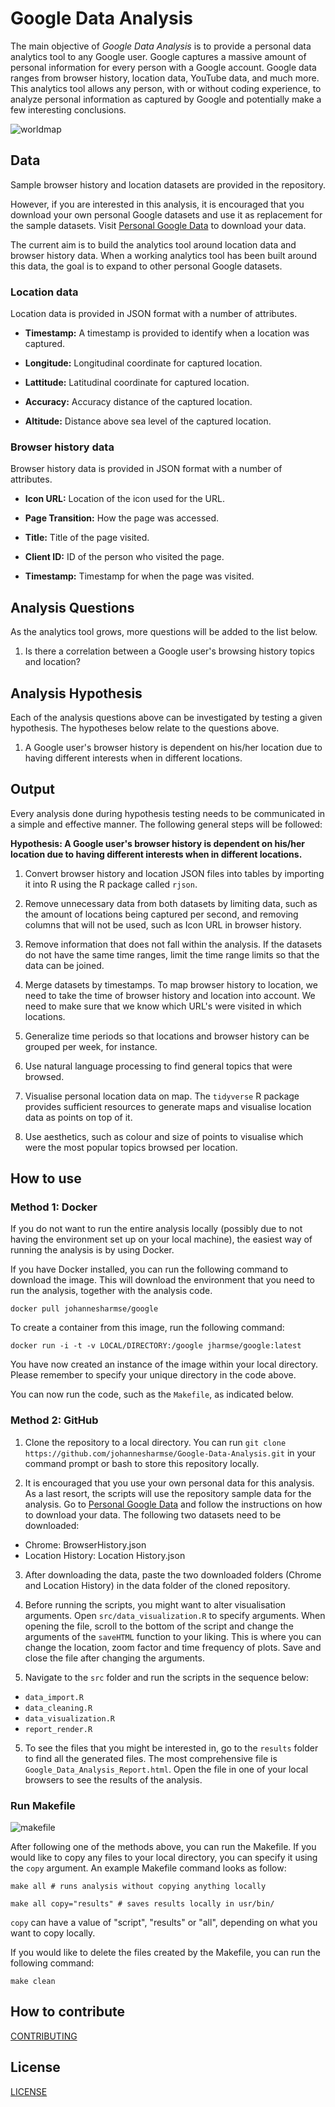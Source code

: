 # Google Data Analysis

The main objective of *Google Data Analysis* is to provide a personal data analytics tool to any Google user. Google captures a massive amount of personal information for every person with a Google account. Google data ranges from browser history, location data, YouTube data, and much more. This analytics tool allows any person, with or without coding experience, to analyze personal information as captured by Google and potentially make a few interesting conclusions.

![worldmap](additional/images/UBC.gif)

## Data

Sample browser history and location datasets are provided in the repository.

However, if you are interested in this analysis, it is encouraged that you download your own personal Google datasets and use it as replacement for the sample datasets. Visit [Personal Google Data](https://takeout.google.com/settings/takeout) to download your data.

The current aim is to build the analytics tool around location data and browser history data. When a working analytics tool has been built around this data, the goal is to expand to other personal Google datasets.

### Location data

Location data is provided in JSON format with a number of attributes.

* **Timestamp:** A timestamp is provided to identify when a location was captured.

* **Longitude:** Longitudinal coordinate for captured location.

* **Lattitude:** Latitudinal coordinate for captured location.

* **Accuracy:** Accuracy distance of the captured location.

* **Altitude:** Distance above sea level of the captured location.

### Browser history data  

Browser history data is provided in JSON format with a number of attributes.

* **Icon URL:** Location of the icon used for the URL.

* **Page Transition:** How the page was accessed.

* **Title:** Title of the page visited.

* **Client ID:** ID of the person who visited the page.

* **Timestamp:** Timestamp for when the page was visited.

## Analysis Questions

As the analytics tool grows, more questions will be added to the list below.

1. Is there a correlation between a Google user's browsing history topics and location?

## Analysis Hypothesis

Each of the analysis questions above can be investigated by testing a given hypothesis. The hypotheses below relate to the questions above.

1. A Google user's browser history is dependent on his/her location due to having different interests when in different locations.

## Output

Every analysis done during hypothesis testing needs to be communicated in a simple and effective manner. The following general steps will be followed:

**Hypothesis: A Google user's browser history is dependent on his/her location due to having different interests when in different locations.**

1. Convert browser history and location JSON files into tables by importing it into R using the R package called `rjson`.

2. Remove unnecessary data from both datasets by limiting data, such as the amount of locations being captured per second, and removing columns that will not be used, such as Icon URL in browser history.

3. Remove information that does not fall within the analysis. If the datasets do not have the same time ranges, limit the time range limits so that the data can be joined.

4. Merge datasets by timestamps. To map browser history to location, we need to take the time of browser history and location into account. We need to make sure that we know which URL's were visited in which locations.

5. Generalize time periods so that locations and browser history can be grouped per week, for instance.

6. Use natural language processing to find general topics that were browsed.

6. Visualise personal location data on map. The `tidyverse` R package provides sufficient resources to generate maps and visualise location data as points on top of it.

7. Use aesthetics, such as colour and size of points to visualise which were the most popular topics browsed per location.

## How to use

### Method 1: Docker

If you do not want to run the entire analysis locally (possibly due to not having the environment set up on your local machine), the easiest way of running the analysis is by using Docker.

If you have Docker installed, you can run the following command to download the image. This will download the environment that you need to run the analysis, together with the analysis code.

```
docker pull johannesharmse/google
```

To create a container from this image, run the following command:

```
docker run -i -t -v LOCAL/DIRECTORY:/google jharmse/google:latest
```

You have now created an instance of the image within your local directory. Please remember to specify your unique directory in the code above.

You can now run the code, such as the `Makefile`, as indicated below.

### Method 2: GitHub

1. Clone the repository to a local directory. You can run `git clone https://github.com/johannesharmse/Google-Data-Analysis.git` in your command prompt or bash to store this repository locally.

2. It is encouraged that you use your own personal data for this analysis. As a last resort, the scripts will use the repository sample data for the analysis. Go to [Personal Google Data](https://takeout.google.com/settings/takeout) and follow the instructions on how to download your data. The following two datasets need to be downloaded:

  * Chrome: BrowserHistory.json
  * Location History: Location History.json

3. After downloading the data, paste the two downloaded folders (Chrome and Location History) in the data folder of the cloned repository.

4. Before running the scripts, you might want to alter visualisation arguments. Open `src/data_visualization.R` to specify arguments. When opening the file, scroll to the bottom of the script and change the arguments of the `saveHTML` function to your liking. This is where you can change the location, zoom factor and time frequency of plots. Save and close the file after changing the arguments.

4. Navigate to the `src` folder and run the scripts in the sequence below:

  - `data_import.R`
  - `data_cleaning.R`
  - `data_visualization.R`
  - `report_render.R`

5. To see the files that you might be interested in, go to the `results` folder to find all the generated files. The most comprehensive file is `Google_Data_Analysis_Report.html`. Open the file in one of your local browsers to see the results of the analysis.

### Run Makefile

![makefile](additional/images/Makefile.png)

After following one of the methods above, you can run the Makefile. If you would like to copy any files to your local directory, you can specify it using the `copy` argument. An example Makefile command looks as follow:

```
make all # runs analysis without copying anything locally

make all copy="results" # saves results locally in usr/bin/
```

`copy` can have a value of "script", "results" or "all", depending on what you want to copy locally.

If you would like to delete the files created by the Makefile, you can run the following command:

```
make clean
```

## How to contribute

[CONTRIBUTING](https://github.com/johannesharmse/Google-Data-Analysis/blob/master/CONTRIBUTING.md)

## License

[LICENSE](https://github.com/johannesharmse/Google-Data-Analysis/blob/master/LICENSE.md)
